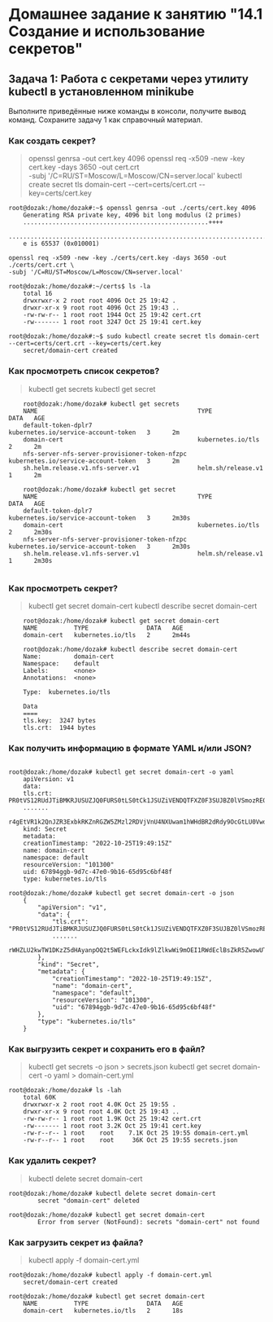 # Домашнее задание к занятию "14.1 Создание и использование секретов"
## Задача 1: Работа с секретами через утилиту kubectl в установленном minikube
Выполните приведённые ниже команды в консоли, получите вывод команд. Сохраните задачу 1 как справочный материал.

### Как создать секрет?
>openssl genrsa -out cert.key 4096
>openssl req -x509 -new -key cert.key -days 3650 -out cert.crt \
>-subj '/C=RU/ST=Moscow/L=Moscow/CN=server.local'
>kubectl create secret tls domain-cert --cert=certs/cert.crt --key=certs/cert.key

```
root@dozak:/home/dozak#:~$ openssl genrsa -out ./certs/cert.key 4096
    Generating RSA private key, 4096 bit long modulus (2 primes)
    ...................................................++++
    ................................................................................................................................++++
    e is 65537 (0x010001)

openssl req -x509 -new -key ./certs/cert.key -days 3650 -out ./certs/cert.crt \
-subj '/C=RU/ST=Moscow/L=Moscow/CN=server.local'

root@dozak:/home/dozak#:~/certs$ ls -la
    total 16
    drwxrwxr-x 2 root root 4096 Oct 25 19:42 .
    drwxr-xr-x 9 root root 4096 Oct 25 19:43 ..
    -rw-rw-r-- 1 root root 1944 Oct 25 19:42 cert.crt
    -rw------- 1 root root 3247 Oct 25 19:41 cert.key

root@dozak:/home/dozak#:~$ sudo kubectl create secret tls domain-cert --cert=certs/cert.crt --key=certs/cert.key
    secret/domain-cert created
```

### Как просмотреть список секретов?

> kubectl get secrets
> kubectl get secret

```
    root@dozak:/home/dozak# kubectl get secrets
    NAME                                            TYPE                                  DATA   AGE
    default-token-dplr7                             kubernetes.io/service-account-token   3      2m
    domain-cert                                     kubernetes.io/tls                     2      2m
    nfs-server-nfs-server-provisioner-token-nfzpc   kubernetes.io/service-account-token   3      2m
    sh.helm.release.v1.nfs-server.v1                helm.sh/release.v1                    1      2m
    
    root@dozak:/home/dozak# kubectl get secret
    NAME                                            TYPE                                  DATA   AGE
    default-token-dplr7                             kubernetes.io/service-account-token   3      2m30s
    domain-cert                                     kubernetes.io/tls                     2      2m30s
    nfs-server-nfs-server-provisioner-token-nfzpc   kubernetes.io/service-account-token   3      2m30s
    sh.helm.release.v1.nfs-server.v1                helm.sh/release.v1                    1      2m30s
    
```

### Как просмотреть секрет?

> kubectl get secret domain-cert
> kubectl describe secret domain-cert

```
    root@dozak:/home/dozak# kubectl get secret domain-cert
    NAME          TYPE                DATA   AGE
    domain-cert   kubernetes.io/tls   2      2m44s
    
    root@dozak:/home/dozak# kubectl describe secret domain-cert
    Name:         domain-cert
    Namespace:    default
    Labels:       <none>
    Annotations:  <none>

    Type:  kubernetes.io/tls

    Data
    ====
    tls.key:  3247 bytes
    tls.crt:  1944 bytes

```

### Как получить информацию в формате YAML и/или JSON?

```

root@dozak:/home/dozak# kubectl get secret domain-cert -o yaml
    apiVersion: v1
    data:
    tls.crt: PR0tVS12RUdJTiBMKRJUSUZJQ0FURS0tLS0tCk1JSUZiVENDQTFXZ0F3SUJBZ0lVSmozREQvT3M5TTAybXBDczl6emZDdGhvRUVFd0RRWUpLb1pJaHZjTkFRRUwKQlFBd1JqRUxNQWtHQTFVRUJoTUNVbFV4RHpBTkJnTlZCQWdNQm
    .......
    r4gEtVR1k2QnJZR3ExbkRKZnRGZW5ZMzl2RDVjVnU4NXUwam1hWHdBR2dRdy9OcGtLU0Vwd3B5ZitlbWxCYwpLN2FydFNWY0VBSW9HRWdjSXBVY1E1dWNsTGJTSDM4L1k2NVdiL1MwMTRQNDlXeWo5blo4dzFFME8rS2phUT09Ci0tLS0tRU5EIFJTQSBQUklWQVRFIEtFWS0tLS0tCg==
    kind: Secret
    metadata:
    creationTimestamp: "2022-10-25T19:49:15Z"
    name: domain-cert
    namespace: default
    resourceVersion: "101300"
    uid: 67894ggb-9d7c-47e0-9b16-65d95c6bf48f
    type: kubernetes.io/tls
    
root@dozak:/home/dozak# kubectl get secret domain-cert -o json
    {
        "apiVersion": "v1",
        "data": {
            "tls.crt": "PR0tVS12RUdJTiBMKRJUSUZJQ0FURS0tLS0tCk1JSUZiVENDQTFXZ0F3SUJBZ0lVSmozREQvT3M5TTAybXBDczl6emZDdGhvRUVFd0RRWUp
            .......
            rWHZLU2kwTW1DKzZ5dHAyanpOQ2t5WEFLckxIdk9lZlkwWi9mOEI1RWdEclBsZkR5ZwowUT09Ci0tLS0tRU5EIENFUlRJRklDQVRFLS0tLS0K",
        },
        "kind": "Secret",
        "metadata": {
            "creationTimestamp": "2022-10-25T19:49:15Z",
            "name": "domain-cert",
            "namespace": "default",
            "resourceVersion": "101300",
            "uid": "67894ggb-9d7c-47e0-9b16-65d95c6bf48f"
        },
        "type": "kubernetes.io/tls"
    }    

```

### Как выгрузить секрет и сохранить его в файл?

> kubectl get secrets -o json > secrets.json
> kubectl get secret domain-cert -o yaml > domain-cert.yml

```
root@dozak:/home/dozak# ls -lah
    total 60K
    drwxrwxr-x 2 root root 4.0K Oct 25 19:55 .
    drwxr-xr-x 9 root root 4.0K Oct 25 19:43 ..
    -rw-rw-r-- 1 root root 1.9K Oct 25 19:42 cert.crt
    -rw------- 1 root root 3.2K Oct 25 19:41 cert.key
    -rw-r--r-- 1 root    root    7.1K Oct 25 19:55 domain-cert.yml
    -rw-r--r-- 1 root    root     36K Oct 25 19:55 secrets.json
```

### Как удалить секрет?

> kubectl delete secret domain-cert

```
root@dozak:/home/dozak# kubectl delete secret domain-cert
        secret "domain-cert" deleted

root@dozak:/home/dozak# kubectl get secret domain-cert
        Error from server (NotFound): secrets "domain-cert" not found
```

### Как загрузить секрет из файла?

> kubectl apply -f domain-cert.yml

```
root@dozak:/home/dozak# kubectl apply -f domain-cert.yml
    secret/domain-cert created
    
root@dozak:/home/dozak# kubectl get secret domain-cert
    NAME          TYPE                DATA   AGE
    domain-cert   kubernetes.io/tls   2      18s    
```